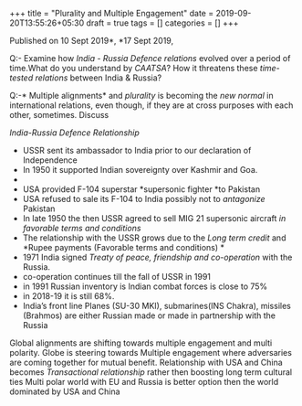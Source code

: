 +++
title = "Plurality and Multiple Engagement"
date = 2019-09-20T13:55:26+05:30
draft = true
tags = []
categories = []
+++


Published on 10 Sept 2019*, *17 Sept 2019, 

Q:- Examine how *India - Russia Defence relations* evolved over a period of time.What do you understand by *CAATSA*? How it threatens these *time-tested relations* between India & Russia?

Q:-* Multiple alignments* and *plurality* is becoming the *new normal* in international relations, even though, if they are at cross purposes with each other, sometimes. Discuss


*India-Russia Defence Relationship*

* USSR sent its ambassador to India prior to our declaration of Independence
* In 1950 it supported Indian sovereignty over Kashmir and Goa.
* 
* USA provided F-104 superstar *supersonic fighter *to Pakistan 
* USA refused to sale its F-104 to India possibly not to *antagonize* Pakistan
* In late 1950 the then USSR agreed to sell MIG 21 supersonic aircraft *in favorable terms and conditions*
* The relationship with the USSR grows due to the *Long term credit* and *Rupee payments (Favorable terms and conditions) *
* 1971 India signed *Treaty of peace, friendship and co-operation* with the Russia. 
* co-operation continues till the fall of USSR in 1991
* in 1991 Russian inventory is Indian combat forces is close to 75%
* in 2018-19 it is still 68%. 
* India’s front line Planes (SU-30 MKI), submarines(INS Chakra), missiles (Brahmos) are either Russian made or made in partnership with the Russia




Global alignments are shifting towards multiple engagement and multi polarity.
Globe is steering towards Multiple engagement where adversaries are coming together for mutual benefit.
Relationship with USA and China becomes *Transactional relationship* rather then boosting long term cultural ties
Multi polar world with EU and Russia is better option then the world dominated by USA and China


